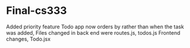 # Final-cs333
Added priority feature Todo app now orders by rather than when the task was added, Files changed in back end were routes.js, todos.js
Frontend changes, Todo.jsx

